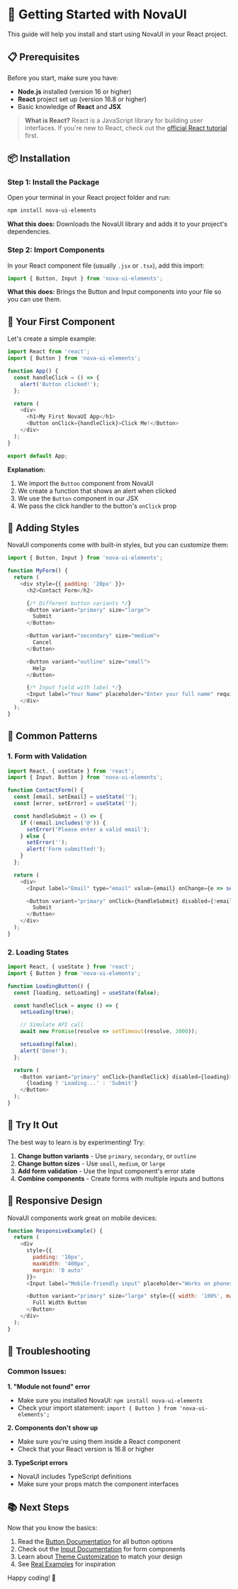 # 🚀 Getting Started with NovaUI

This guide will help you install and start using NovaUI in your React project.

## 📋 Prerequisites

Before you start, make sure you have:

- **Node.js** installed (version 16 or higher)
- **React** project set up (version 16.8 or higher)
- Basic knowledge of **React** and **JSX**

> **What is React?** React is a JavaScript library for building user interfaces. If you're new to React, check out the [official React tutorial](https://react.dev/learn) first.

## 📦 Installation

### Step 1: Install the Package

Open your terminal in your React project folder and run:

```bash
npm install nova-ui-elements
```

**What this does:** Downloads the NovaUI library and adds it to your project's dependencies.

### Step 2: Import Components

In your React component file (usually `.jsx` or `.tsx`), add this import:

```javascript
import { Button, Input } from 'nova-ui-elements';
```

**What this does:** Brings the Button and Input components into your file so you can use them.

## 🎯 Your First Component

Let's create a simple example:

```javascript
import React from 'react';
import { Button } from 'nova-ui-elements';

function App() {
  const handleClick = () => {
    alert('Button clicked!');
  };

  return (
    <div>
      <h1>My First NovaUI App</h1>
      <Button onClick={handleClick}>Click Me!</Button>
    </div>
  );
}

export default App;
```

**Explanation:**

1. We import the `Button` component from NovaUI
2. We create a function that shows an alert when clicked
3. We use the `Button` component in our JSX
4. We pass the click handler to the button's `onClick` prop

## 🎨 Adding Styles

NovaUI components come with built-in styles, but you can customize them:

```javascript
import { Button, Input } from 'nova-ui-elements';

function MyForm() {
  return (
    <div style={{ padding: '20px' }}>
      <h2>Contact Form</h2>

      {/* Different button variants */}
      <Button variant="primary" size="large">
        Submit
      </Button>

      <Button variant="secondary" size="medium">
        Cancel
      </Button>

      <Button variant="outline" size="small">
        Help
      </Button>

      {/* Input field with label */}
      <Input label="Your Name" placeholder="Enter your full name" required />
    </div>
  );
}
```

## 🔧 Common Patterns

### 1. Form with Validation

```javascript
import React, { useState } from 'react';
import { Input, Button } from 'nova-ui-elements';

function ContactForm() {
  const [email, setEmail] = useState('');
  const [error, setError] = useState('');

  const handleSubmit = () => {
    if (!email.includes('@')) {
      setError('Please enter a valid email');
    } else {
      setError('');
      alert('Form submitted!');
    }
  };

  return (
    <div>
      <Input label="Email" type="email" value={email} onChange={e => setEmail(e.target.value)} error={!!error} errorMessage={error} placeholder="your.email@example.com" />

      <Button variant="primary" onClick={handleSubmit} disabled={!email}>
        Submit
      </Button>
    </div>
  );
}
```

### 2. Loading States

```javascript
import React, { useState } from 'react';
import { Button } from 'nova-ui-elements';

function LoadingButton() {
  const [loading, setLoading] = useState(false);

  const handleClick = async () => {
    setLoading(true);

    // Simulate API call
    await new Promise(resolve => setTimeout(resolve, 2000));

    setLoading(false);
    alert('Done!');
  };

  return (
    <Button variant="primary" onClick={handleClick} disabled={loading}>
      {loading ? 'Loading...' : 'Submit'}
    </Button>
  );
}
```

## 🎪 Try It Out

The best way to learn is by experimenting! Try:

1. **Change button variants** - Use `primary`, `secondary`, or `outline`
2. **Change button sizes** - Use `small`, `medium`, or `large`
3. **Add form validation** - Use the Input component's error state
4. **Combine components** - Create forms with multiple inputs and buttons

## 📱 Responsive Design

NovaUI components work great on mobile devices:

```javascript
function ResponsiveExample() {
  return (
    <div
      style={{
        padding: '10px',
        maxWidth: '400px',
        margin: '0 auto'
      }}>
      <Input label="Mobile-friendly input" placeholder="Works on phones too!" />

      <Button variant="primary" size="large" style={{ width: '100%', marginTop: '10px' }}>
        Full Width Button
      </Button>
    </div>
  );
}
```

## 🐛 Troubleshooting

### Common Issues:

**1. "Module not found" error**

- Make sure you installed NovaUI: `npm install nova-ui-elements`
- Check your import statement: `import { Button } from 'nova-ui-elements';`

**2. Components don't show up**

- Make sure you're using them inside a React component
- Check that your React version is 16.8 or higher

**3. TypeScript errors**

- NovaUI includes TypeScript definitions
- Make sure your props match the component interfaces

## 📚 Next Steps

Now that you know the basics:

1. Read the [Button Documentation](./button.md) for all button options
2. Check out the [Input Documentation](./input.md) for form components
3. Learn about [Theme Customization](./theme.md) to match your design
4. See [Real Examples](./examples.md) for inspiration

Happy coding! 🎉
